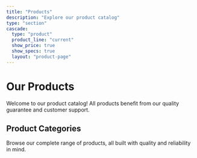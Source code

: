 ```yaml
---
title: "Products"
description: "Explore our product catalog"
type: "section"
cascade:
  type: "product"
  product_line: "current"
  show_price: true
  show_specs: true
  layout: "product-page"
---
```


# Our Products

Welcome to our product catalog! All products benefit from our quality guarantee and customer support.

## Product Categories

Browse our complete range of products, all built with quality and reliability in mind.

